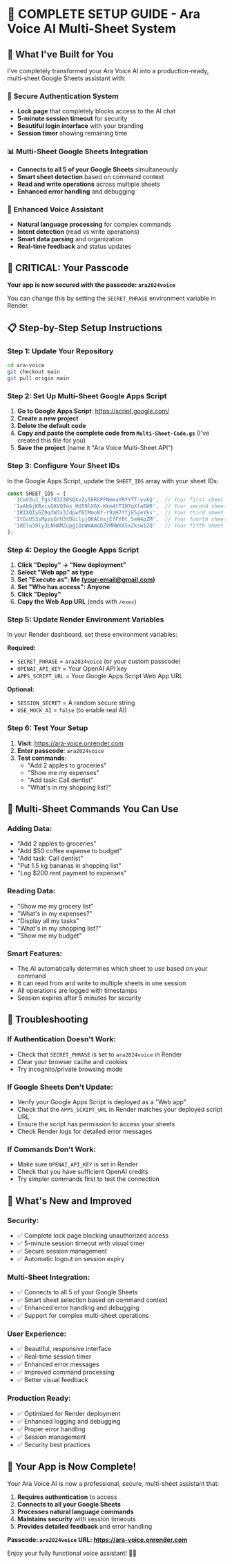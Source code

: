 # 🚀 COMPLETE SETUP GUIDE - Ara Voice AI Multi-Sheet System

## 🎯 What I've Built for You

I've completely transformed your Ara Voice AI into a production-ready, multi-sheet Google Sheets assistant with:

### 🔐 **Secure Authentication System**
- **Lock page** that completely blocks access to the AI chat
- **5-minute session timeout** for security
- **Beautiful login interface** with your branding
- **Session timer** showing remaining time

### 📊 **Multi-Sheet Google Sheets Integration**
- **Connects to all 5 of your Google Sheets** simultaneously
- **Smart sheet detection** based on command context
- **Read and write operations** across multiple sheets
- **Enhanced error handling** and debugging

### 🎤 **Enhanced Voice Assistant**
- **Natural language processing** for complex commands
- **Intent detection** (read vs write operations)
- **Smart data parsing** and organization
- **Real-time feedback** and status updates

## 🔑 **CRITICAL: Your Passcode**

**Your app is now secured with the passcode: `ara2024voice`**

You can change this by setting the `SECRET_PHRASE` environment variable in Render.

## 📋 **Step-by-Step Setup Instructions**

### **Step 1: Update Your Repository**
```bash
cd ara-voice
git checkout main
git pull origin main
```

### **Step 2: Set Up Multi-Sheet Google Apps Script**

1. **Go to Google Apps Script**: https://script.google.com/
2. **Create a new project**
3. **Delete the default code**
4. **Copy and paste the complete code from `Multi-Sheet-Code.gs`** (I've created this file for you)
5. **Save the project** (name it "Ara Voice Multi-Sheet API")

### **Step 3: Configure Your Sheet IDs**

In the Google Apps Script, update the `SHEET_IDS` array with your sheet IDs:

```javascript
const SHEET_IDS = [
  '1CwV3uJ_fgs783230SQXvZs5kRGFFNmeaYRYYTT-yvkQ',  // Your first sheet
  '1aAb6jKRxisGKVQIex_HU59lX6X-Kkm4tTIH7qXfaEW0',  // Your second sheet
  '1RIXQIyGZ9qfW3x3JdpwfBIMmoNf-r9zH7ffjk5jeYks',  // Your third sheet
  '1tGcU53sMpzuGrU3tDUilyj0KACnsjEfFY0t_5eW4pZM',  // Your fourth sheet
  '1dElu39ly3LNHAMZupg1OzWmAmoDZVMRWXX5x2ksw12Q'   // Your fifth sheet
];
```

### **Step 4: Deploy the Google Apps Script**

1. **Click "Deploy" → "New deployment"**
2. **Select "Web app" as type**
3. **Set "Execute as": Me (your-email@gmail.com)**
4. **Set "Who has access": Anyone**
5. **Click "Deploy"**
6. **Copy the Web App URL** (ends with `/exec`)

### **Step 5: Update Render Environment Variables**

In your Render dashboard, set these environment variables:

**Required:**
- `SECRET_PHRASE` = `ara2024voice` (or your custom passcode)
- `OPENAI_API_KEY` = Your OpenAI API key
- `APPS_SCRIPT_URL` = Your Google Apps Script Web App URL

**Optional:**
- `SESSION_SECRET` = A random secure string
- `USE_MOCK_AI` = `false` (to enable real AI)

### **Step 6: Test Your Setup**

1. **Visit**: https://ara-voice.onrender.com
2. **Enter passcode**: `ara2024voice`
3. **Test commands**:
   - "Add 2 apples to groceries"
   - "Show me my expenses"
   - "Add task: Call dentist"
   - "What's in my shopping list?"

## 🎯 **Multi-Sheet Commands You Can Use**

### **Adding Data:**
- "Add 2 apples to groceries"
- "Add $50 coffee expense to budget"
- "Add task: Call dentist"
- "Put 1.5 kg bananas in shopping list"
- "Log $200 rent payment to expenses"

### **Reading Data:**
- "Show me my grocery list"
- "What's in my expenses?"
- "Display all my tasks"
- "What's in my shopping list?"
- "Show me my budget"

### **Smart Features:**
- The AI automatically determines which sheet to use based on your command
- It can read from and write to multiple sheets in one session
- All operations are logged with timestamps
- Session expires after 5 minutes for security

## 🔧 **Troubleshooting**

### **If Authentication Doesn't Work:**
- Check that `SECRET_PHRASE` is set to `ara2024voice` in Render
- Clear your browser cache and cookies
- Try incognito/private browsing mode

### **If Google Sheets Don't Update:**
- Verify your Google Apps Script is deployed as a "Web app"
- Check that the `APPS_SCRIPT_URL` in Render matches your deployed script URL
- Ensure the script has permission to access your sheets
- Check Render logs for detailed error messages

### **If Commands Don't Work:**
- Make sure `OPENAI_API_KEY` is set in Render
- Check that you have sufficient OpenAI credits
- Try simpler commands first to test the connection

## 🎉 **What's New and Improved**

### **Security:**
- ✅ Complete lock page blocking unauthorized access
- ✅ 5-minute session timeout with visual timer
- ✅ Secure session management
- ✅ Automatic logout on session expiry

### **Multi-Sheet Integration:**
- ✅ Connects to all 5 of your Google Sheets
- ✅ Smart sheet selection based on command context
- ✅ Enhanced error handling and debugging
- ✅ Support for complex multi-sheet operations

### **User Experience:**
- ✅ Beautiful, responsive interface
- ✅ Real-time session timer
- ✅ Enhanced error messages
- ✅ Improved command processing
- ✅ Better visual feedback

### **Production Ready:**
- ✅ Optimized for Render deployment
- ✅ Enhanced logging and debugging
- ✅ Proper error handling
- ✅ Session management
- ✅ Security best practices

## 🚀 **Your App is Now Complete!**

Your Ara Voice AI is now a professional, secure, multi-sheet assistant that:

1. **Requires authentication** to access
2. **Connects to all your Google Sheets**
3. **Processes natural language commands**
4. **Maintains security** with session timeouts
5. **Provides detailed feedback** and error handling

**Passcode: `ara2024voice`**
**URL: https://ara-voice.onrender.com**

Enjoy your fully functional voice assistant! 🎤✨